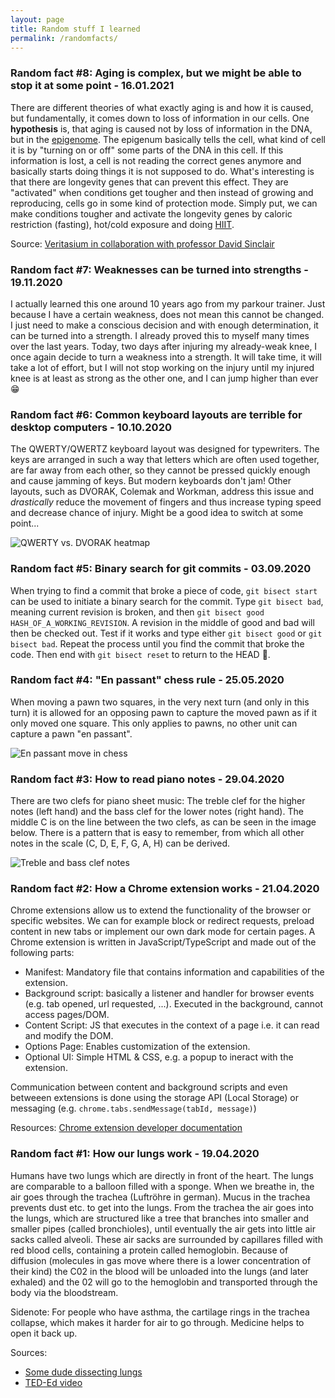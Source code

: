 ```yaml
---
layout: page
title: Random stuff I learned
permalink: /randomfacts/
---
```


### Random fact #8: Aging is complex, but we might be able to stop it at some point - 16.01.2021
There are different theories of what exactly aging is and how it is caused, but fundamentally, it comes down to loss of information in our cells.
One __hypothesis__ is, that aging is caused not by loss of information in the DNA, but in the [epigenome](https://en.wikipedia.org/wiki/Epigenome). 
The epigenum basically tells the cell, what kind of cell it is by "turning on or off" some parts of the DNA in this cell.
If this information is lost, a cell is not reading the correct genes anymore and basically starts doing things it is not supposed to do.
What's interesting is that there are longevity genes that can prevent this effect. They are "activated" when conditions get tougher and then 
instead of growing and reproducing, cells go in some kind of protection mode.
Simply put, we can make conditions tougher and activate the longevity genes by caloric restriction (fasting), hot/cold exposure and doing [HIIT](https://en.wikipedia.org/wiki/High-intensity_interval_training).

Source: [Veritasium in collaboration with professor David Sinclair](https://www.youtube.com/watch?v=QRt7LjqJ45k)


### Random fact #7: Weaknesses can be turned into strengths - 19.11.2020
I actually learned this one around 10 years ago from my parkour trainer. Just because I have a certain weakness, does not mean this cannot be changed. I just need to make a conscious decision and with enough determination, it can be turned into a strength. I already proved this to myself many times over the last years. Today, two days after injuring my already-weak knee, I once again decide to turn a weakness into a strength. It will take time, it will take a lot of effort, but I will not stop working on the injury until my injured knee is at least as strong as the other one, and I can jump higher than ever 😁



### Random fact #6: Common keyboard layouts are terrible for desktop computers - 10.10.2020
The QWERTY/QWERTZ keyboard layout was designed for typewriters. The keys are arranged in such a way that letters which are often used together, are far away from each other, so they cannot be pressed quickly enough and cause jamming of keys. But modern keyboards don't jam! Other layouts, such as DVORAK, Colemak and Workman, address this issue and _drastically_ reduce the movement of fingers and thus increase typing speed and decrease chance of injury. Might be a good idea to switch at some point... 

![QWERTY vs. DVORAK heatmap](https://i.imgur.com/iVJx4OQ.png)



### Random fact #5: Binary search for git commits - 03.09.2020
When trying to find a commit that broke a piece of code, `git bisect start` can be used to initiate a binary search for the commit. Type `git bisect bad`, meaning current revision is broken, and then `git bisect good HASH_OF_A_WORKING_REVISION`. A revision in the middle of good and bad will then be checked out. Test if it works and type either `git bisect good` or `git bisect bad`. Repeat the process until you find the commit that broke the code. Then end with `git bisect reset` to return to the HEAD 🙌.



### Random fact #4: "En passant" chess rule - 25.05.2020
When moving a pawn two squares, in the very next turn (and only in this turn) it is allowed for an opposing pawn to capture the moved pawn as if it only moved one square. This only applies to pawns, no other unit can capture a pawn "en passant".

![En passant move in chess](https://i.imgur.com/YJskQYY.gif)



### Random fact #3: How to read piano notes - 29.04.2020
There are two clefs for piano sheet music: The treble clef for the higher notes (left hand) and the bass clef for the lower notes (right hand).
The middle C is on the line between the two clefs, as can be seen in the image below. There is a pattern that is easy to remember, from which all other notes in the scale (C, D, E, F, G, A, H) can be derived.

![Treble and bass clef notes](https://i.imgur.com/3UBiwau.png "Treble and bass clef notes")



### Random fact #2: How a Chrome extension works - 21.04.2020
Chrome extensions allow us to extend the functionality of the browser or specific websites. We can for example block or redirect requests, preload content in new tabs or implement our own dark mode for certain pages. A Chrome extension is written in JavaScript/TypeScript and made out of the following parts:

- Manifest: Mandatory file that contains information and capabilities of the extension.
- Background script: basically a listener and handler for browser events (e.g. tab opened, url requested, ...). Executed in the background, cannot access pages/DOM.
- Content Script: JS that executes in the context of a page i.e. it can read and modify the DOM.
- Options Page: Enables customization of the extension.
- Optional UI: Simple HTML & CSS, e.g. a popup to ineract with the extension.

Communication between content and background scripts and even betweeen extensions is done using the storage API (Local Storage) or messaging (e.g. `chrome.tabs.sendMessage(tabId, message)`)

Resources: [Chrome extension developer documentation](https://developer.chrome.com/extensions/overview)




### Random fact #1: How our lungs work - 19.04.2020
Humans have two lungs which are directly in front of the heart. The lungs are comparable to a balloon filled with a sponge. When we breathe in, the air goes through the trachea (Luftröhre in german). Mucus in the trachea prevents dust etc. to get into the lungs. From the trachea the air goes into the lungs, which are structured like a tree that branches into smaller and smaller pipes (called bronchioles), until eventually the air gets into little air sacks called alveoli. These air sacks are surrounded by capillares filled with red blood cells, containing a protein called hemoglobin. Because of diffusion (molecules in gas move where there is a lower concentration of their kind) the C02 in the blood will be unloaded into the lungs (and later exhaled) and the 02 will go to the hemoglobin and transported through the body via the bloodstream.

Sidenote: For people who have asthma, the cartilage rings in the trachea collapse, which makes it harder for air to go through. Medicine helps to open it back up.

Sources:
- [Some dude dissecting lungs](https://www.youtube.com/watch?v=9xhxALk9gm8)
- [TED-Ed video](https://www.youtube.com/watch?v=8NUxvJS-_0k)
